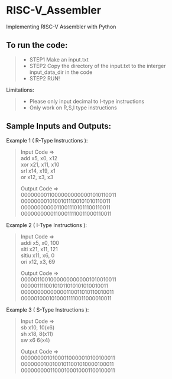 # RISC-V_Assembler
Implementing RISC-V Assembler with Python

## To run the code:
>* STEP1 Make an input.txt   
>* STEP2 Copy the directory of the input.txt to the interger input_data_dir in the code  
>* STEP2 RUN!
   
Limitations:  
>* Please only input decimal to I-type instructions  
>* Only work on R,S,I type instructions  

## Sample Inputs and Outputs:   
Example 1 ( R-Type Instructions ):  
>Input Code =>   
>add x5, x0, x12    
>xor x21, x11, x10  
>srl x14, x19, x1  
>or x12, x3, x3   
>
>Output Code =>  
>00000000110000000000001010110011   
>00000000101001011100101010110011   
>00000000000110011101011100110011   
>00000000001100011110011000110011   

Example 2 ( I-Type Instructions ):  
>Input Code =>   
>addi x5, x0, 100  
>slti x21, x11, 121  
>sltiu x11, x6, 0  
>ori x12, x3, 69  
>  
>Output Code =>   
>00000110010000000000001010010011  
>00000111100101011010101010010011  
>00000000000000110011010110010011  
>00000100010100011110011000010011  
  
Example 3 ( S-Type Instructions ):  
>Input Code =>   
>sb x10, 10(x6)  
>sh x18, 8(x11)  
>sw x6 6(x4)   
>  
>Output Code =>   
>00000000101000110000010100100011  
>00000001001001011001010000100011  
>00000000011000100010001100100011












